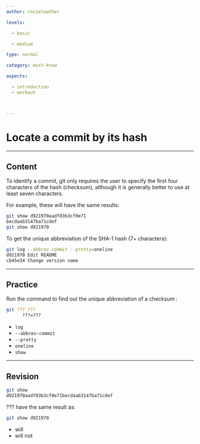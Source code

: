 ```yaml
---
author: rosielowther

levels:

  - basic

  - medium

type: normal

category: must-know

aspects:

  - introduction
  - workout



---
```


# Locate a commit by its hash

---
## Content

To identify a commit, git only requires the user to specify the first four characters of the hash (checksum), although it is generally better to use at least seven characters.

For example, these will have the same results:
```bash
git show d921970aadf03b3cf0e71
becdaab3147ba71cdef
git show d921970
```

To get the unique abbreviation of the SHA-1 hash (7+ characters):
```bash
git log --abbrev-commit --pretty=oneline
d921970 Edit README
cb45e34 Change version name 
```

---
## Practice

Run the command to find out the unique abbreviation of a checksum :
```bash
git ??? ???
      ???=???
```

* `log`
* `--abbrev-commit`
* `--pretty`
* `oneline`
* `show`

---
## Revision

```bash
git show 
d921970aadf03b3cf0e71becdaab3147ba71cdef
```
??? have the same result as:
```bash
git show d921970
```

* will
* will not

 
